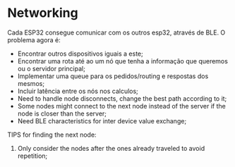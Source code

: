 # Networking

Cada ESP32 consegue comunicar com os outros esp32, através de BLE. O problema agora é:

- Encontrar outros dispositivos iguais a este;
- Encontrar uma rota até ao um nó que tenha a informação que queremos ou o servidor principal;
- Implementar uma queue para os pedidos/routing e respostas dos mesmos;
- Incluir latência entre os nós nos calculos;
- Need to handle node disconnects, change the best path according to it;
- Some nodes might connect to the next node instead of the server if the node is closer than the server;
- Need BLE characteristics for inter device value exchange;

TIPS for finding the next node:

1. Only consider the nodes after the ones already traveled to avoid repetition;
